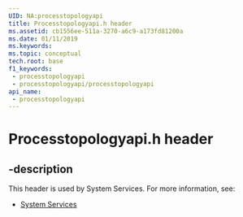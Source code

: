 ```yaml
---
UID: NA:processtopologyapi
title: Processtopologyapi.h header
ms.assetid: cb1556ee-511a-3270-a6c9-a173fd81200a
ms.date: 01/11/2019
ms.keywords: 
ms.topic: conceptual
tech.root: base
f1_keywords:
 - processtopologyapi
 - processtopologyapi/processtopologyapi
api_name:
 - processtopologyapi
---
```


# Processtopologyapi.h header


## -description

This header is used by System Services. For more information, see:

- [System Services](../_base/index.md)

